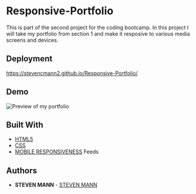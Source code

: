 # Responsive-Portfolio
This is part of the second project for the coding bootcamp. In this project I will take my portfolio from section 1 and make it resposive to various media screens and devices.


## Deployment

https://stevencmann2.github.io/Responsive-Portfolio/

## Demo 

![Preview of my portfolio](./assets/demo.gif)

## Built With

* [HTML5](https://developer.mozilla.org/en-US/docs/Web/Guide/HTML/HTML5) 
* [CSS](https://developer.mozilla.org/en-US/docs/Web/CSS)
* [MOBILE RESPONSIVENESS](https://developer.mozilla.org/en-US/docs/Learn/CSS/CSS_layout/Responsive_Design)  Feeds


## Authors

* **STEVEN MANN** - [STEVEN MANN](hhttps://github.com/stevencmann2?tab=repositories)



